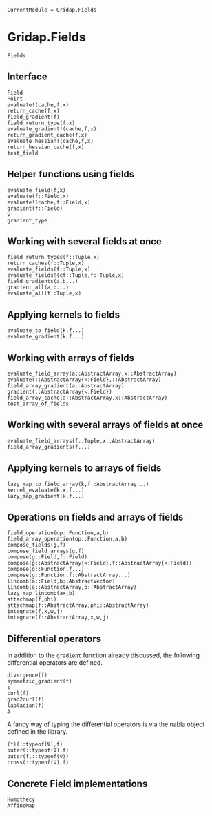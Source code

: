 ```@meta
CurrentModule = Gridap.Fields
```
# Gridap.Fields

```@docs
Fields
```

## Interface

```@docs
Field
Point
evaluate!(cache,f,x)
return_cache(f,x)
field_gradient(f)
field_return_type(f,x)
evaluate_gradient!(cache,f,x)
return_gradient_cache(f,x)
evaluate_hessian!(cache,f,x)
return_hessian_cache(f,x)
test_field
```
## Helper functions using fields

```@docs
evaluate_field(f,x)
evaluate(f::Field,x)
evaluate!(cache,f::Field,x)
gradient(f::Field)
∇
gradient_type
```

## Working with several fields at once

```@docs
field_return_types(f::Tuple,x)
return_caches(f::Tuple,x)
evaluate_fields(f::Tuple,x)
evaluate_fields!(cf::Tuple,f::Tuple,x)
field_gradients(a,b...)
gradient_all(a,b...)
evaluate_all(f::Tuple,x)
```

## Applying kernels to fields

```@docs
evaluate_to_field(k,f...)
evaluate_gradient(k,f...)
```

## Working with arrays of fields

```@docs
evaluate_field_array(a::AbstractArray,x::AbstractArray)
evaluate(::AbstractArray{<:Field},::AbstractArray)
field_array_gradient(a::AbstractArray)
gradient(::AbstractArray{<:Field})
field_array_cache(a::AbstractArray,x::AbstractArray)
test_array_of_fields
```

## Working with several arrays of fields at once

```@docs
evaluate_field_arrays(f::Tuple,x::AbstractArray)
field_array_gradients(f...)
```
## Applying kernels to arrays of fields

```@docs
lazy_map_to_field_array(k,f::AbstractArray...)
kernel_evaluate(k,x,f...)
lazy_map_gradient(k,f...)
```

## Operations on fields and arrays of fields


```@docs
field_operation(op::Function,a,b)
field_array_operation(op::Function,a,b)
compose_fields(g,f)
compose_field_arrays(g,f)
compose(g::Field,f::Field)
compose(g::AbstractArray{<:Field},f::AbstractArray{<:Field})
compose(g::Function,f...)
compose(g::Function,f::AbstractArray...)
lincomb(a::Field,b::AbstractVector)
lincomb(a::AbstractArray,b::AbstractArray)
lazy_map_lincomb(ax,b)
attachmap(f,phi)
attachmap(f::AbstractArray,phi::AbstractArray)
integrate(f,x,w,j)
integrate(f::AbstractArray,x,w,j)
```

## Differential operators

In addition to the `gradient` function already discussed, the following differential operators
are defined.

```@docs
divergence(f)
symmetric_gradient(f)
ε
curl(f)
grad2curl(f)
laplacian(f)
Δ
```

A fancy way of typing the differential operators is via the nabla object defined in the library.

```@docs
(*)(::typeof(∇),f)
outer(::typeof(∇),f)
outer(f,::typeof(∇))
cross(::typeof(∇),f)
```

## Concrete Field implementations

```@docs
Homothecy
AffineMap
```

